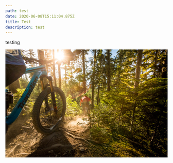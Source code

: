 ```yaml
---
path: test
date: 2020-06-08T15:11:04.875Z
title: Test
description: test
---
```

testing

![](../assets/mountain-bike-trails-whistler.jpg "testing image")